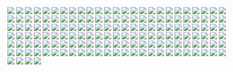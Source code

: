 ![](Centrality_all_versus_el_1_eta.png)
![](Centrality_all_versus_el_1_phi.png)
![](Centrality_all_versus_el_1_pt.png)
![](Centrality_all_versus_eventNumber.png)
![](Centrality_all_versus_jet_1_e.png)
![](Centrality_all_versus_jet_1_eta.png)
![](Centrality_all_versus_jet_1_phi.png)
![](Centrality_all_versus_jet_1_pt.png)
![](Centrality_all_versus_jet_2_e.png)
![](Centrality_all_versus_jet_2_eta.png)
![](Centrality_all_versus_jet_2_phi.png)
![](Centrality_all_versus_jet_2_pt.png)
![](Centrality_all_versus_Mbb_MindR.png)
![](Centrality_all_versus_met_phi.png)
![](Centrality_all_versus_met.png)
![](Centrality_all_versus_nBTags.png)
![](Centrality_all_versus_nJets.png)
![](el_1_eta_versus_el_1_phi.png)
![](el_1_eta_versus_el_1_pt.png)
![](el_1_eta_versus_eventNumber.png)
![](el_1_eta_versus_jet_1_e.png)
![](el_1_eta_versus_jet_1_eta.png)
![](el_1_eta_versus_jet_1_phi.png)
![](el_1_eta_versus_jet_1_pt.png)
![](el_1_eta_versus_jet_2_e.png)
![](el_1_eta_versus_jet_2_eta.png)
![](el_1_eta_versus_jet_2_phi.png)
![](el_1_eta_versus_jet_2_pt.png)
![](el_1_eta_versus_met_phi.png)
![](el_1_eta_versus_met.png)
![](el_1_eta_versus_nBTags.png)
![](el_1_eta_versus_nJets.png)
![](el_1_phi_versus_el_1_pt.png)
![](el_1_phi_versus_eventNumber.png)
![](el_1_phi_versus_jet_1_e.png)
![](el_1_phi_versus_jet_1_eta.png)
![](el_1_phi_versus_jet_1_phi.png)
![](el_1_phi_versus_jet_1_pt.png)
![](el_1_phi_versus_jet_2_e.png)
![](el_1_phi_versus_jet_2_eta.png)
![](el_1_phi_versus_jet_2_phi.png)
![](el_1_phi_versus_jet_2_pt.png)
![](el_1_phi_versus_met_phi.png)
![](el_1_phi_versus_met.png)
![](el_1_phi_versus_nBTags.png)
![](el_1_phi_versus_nJets.png)
![](el_1_pt_versus_eventNumber.png)
![](el_1_pt_versus_jet_1_e.png)
![](el_1_pt_versus_jet_1_eta.png)
![](el_1_pt_versus_jet_1_phi.png)
![](el_1_pt_versus_jet_1_pt.png)
![](el_1_pt_versus_jet_2_e.png)
![](el_1_pt_versus_jet_2_eta.png)
![](el_1_pt_versus_jet_2_phi.png)
![](el_1_pt_versus_jet_2_pt.png)
![](el_1_pt_versus_met_phi.png)
![](el_1_pt_versus_met.png)
![](el_1_pt_versus_nBTags.png)
![](el_1_pt_versus_nJets.png)
![](eventNumber_versus_jet_1_e.png)
![](eventNumber_versus_jet_1_eta.png)
![](eventNumber_versus_jet_1_phi.png)
![](eventNumber_versus_jet_1_pt.png)
![](eventNumber_versus_jet_2_e.png)
![](eventNumber_versus_jet_2_eta.png)
![](eventNumber_versus_jet_2_phi.png)
![](eventNumber_versus_jet_2_pt.png)
![](eventNumber_versus_met_phi.png)
![](eventNumber_versus_met.png)
![](eventNumber_versus_nBTags.png)
![](eventNumber_versus_nJets.png)
![](jet_1_eta_versus_jet_1_phi.png)
![](jet_1_eta_versus_jet_1_pt.png)
![](jet_1_eta_versus_jet_2_e.png)
![](jet_1_eta_versus_jet_2_eta.png)
![](jet_1_eta_versus_jet_2_phi.png)
![](jet_1_eta_versus_jet_2_pt.png)
![](jet_1_eta_versus_met_phi.png)
![](jet_1_eta_versus_met.png)
![](jet_1_eta_versus_nBTags.png)
![](jet_1_eta_versus_nJets.png)
![](jet_1_e_versus_jet_1_eta.png)
![](jet_1_e_versus_jet_1_phi.png)
![](jet_1_e_versus_jet_1_pt.png)
![](jet_1_e_versus_jet_2_e.png)
![](jet_1_e_versus_jet_2_eta.png)
![](jet_1_e_versus_jet_2_phi.png)
![](jet_1_e_versus_jet_2_pt.png)
![](jet_1_e_versus_met_phi.png)
![](jet_1_e_versus_met.png)
![](jet_1_e_versus_nBTags.png)
![](jet_1_e_versus_nJets.png)
![](jet_1_phi_versus_jet_1_pt.png)
![](jet_1_phi_versus_jet_2_e.png)
![](jet_1_phi_versus_jet_2_eta.png)
![](jet_1_phi_versus_jet_2_phi.png)
![](jet_1_phi_versus_jet_2_pt.png)
![](jet_1_phi_versus_met_phi.png)
![](jet_1_phi_versus_met.png)
![](jet_1_phi_versus_nBTags.png)
![](jet_1_phi_versus_nJets.png)
![](jet_1_pt_versus_jet_2_e.png)
![](jet_1_pt_versus_jet_2_eta.png)
![](jet_1_pt_versus_jet_2_phi.png)
![](jet_1_pt_versus_jet_2_pt.png)
![](jet_1_pt_versus_met_phi.png)
![](jet_1_pt_versus_met.png)
![](jet_1_pt_versus_nBTags.png)
![](jet_1_pt_versus_nJets.png)
![](jet_2_eta_versus_jet_2_phi.png)
![](jet_2_eta_versus_jet_2_pt.png)
![](jet_2_eta_versus_met_phi.png)
![](jet_2_eta_versus_met.png)
![](jet_2_eta_versus_nBTags.png)
![](jet_2_eta_versus_nJets.png)
![](jet_2_e_versus_jet_2_eta.png)
![](jet_2_e_versus_jet_2_phi.png)
![](jet_2_e_versus_jet_2_pt.png)
![](jet_2_e_versus_met_phi.png)
![](jet_2_e_versus_met.png)
![](jet_2_e_versus_nBTags.png)
![](jet_2_e_versus_nJets.png)
![](jet_2_phi_versus_jet_2_pt.png)
![](jet_2_phi_versus_met_phi.png)
![](jet_2_phi_versus_met.png)
![](jet_2_phi_versus_nBTags.png)
![](jet_2_phi_versus_nJets.png)
![](jet_2_pt_versus_met_phi.png)
![](jet_2_pt_versus_met.png)
![](jet_2_pt_versus_nBTags.png)
![](jet_2_pt_versus_nJets.png)
![](Mbb_MindR_versus_el_1_eta.png)
![](Mbb_MindR_versus_el_1_phi.png)
![](Mbb_MindR_versus_el_1_pt.png)
![](Mbb_MindR_versus_eventNumber.png)
![](Mbb_MindR_versus_jet_1_e.png)
![](Mbb_MindR_versus_jet_1_eta.png)
![](Mbb_MindR_versus_jet_1_phi.png)
![](Mbb_MindR_versus_jet_1_pt.png)
![](Mbb_MindR_versus_jet_2_e.png)
![](Mbb_MindR_versus_jet_2_eta.png)
![](Mbb_MindR_versus_jet_2_phi.png)
![](Mbb_MindR_versus_jet_2_pt.png)
![](Mbb_MindR_versus_met_phi.png)
![](Mbb_MindR_versus_met.png)
![](Mbb_MindR_versus_nBTags.png)
![](Mbb_MindR_versus_nJets.png)
![](met_phi_versus_nBTags.png)
![](met_phi_versus_nJets.png)
![](met_versus_met_phi.png)
![](met_versus_nBTags.png)
![](met_versus_nJets.png)
![](nBTags_versus_nJets.png)
![](variable_correlations.png)
